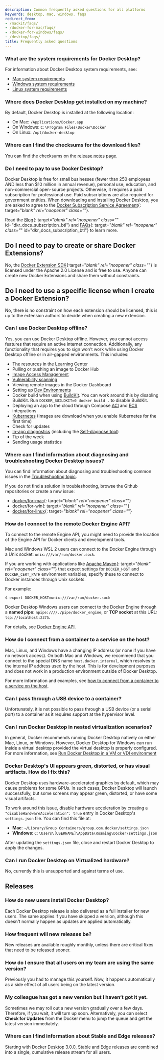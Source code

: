 ```yaml
---
description: Common frequently asked questions for all platforms
keywords: desktop, mac, windows, faqs
redirect_from:
- /mackit/faqs/
- /docker-for-mac/faqs/
- /docker-for-windows/faqs/
- /desktop/faqs/
title: Frequently asked questions
---
```


### What are the system requirements for Docker Desktop?

For information about Docker Desktop system requirements, see:

- [Mac system requirements](../install/mac-install.md#system-requirements)
- [Windows system requirements](../install/windows-install.md#system-requirements)
- [Linux system requirements](../install/linux-install.md#system-requirements)

### Where does Docker Desktop get installed on my machine?

By default, Docker Desktop is installed at the following location:

- On Mac: `/Applications/Docker.app`
- On Windows: `C:\Program Files\Docker\Docker`
- On Linux: `/opt/docker-desktop`

### Where can I find the checksums for the download files?

You can find the checksums on the [release notes](../release-notes.md) page.

### Do I need to pay to use Docker Desktop?

Docker Desktop is free for small businesses (fewer than 250 employees AND less than $10 million in annual revenue), personal use, education, and non-commercial open-source projects. Otherwise, it requires a paid subscription for professional use. Paid subscriptions are also required for government entities. When downloading and installing Docker Desktop, you are asked to agree to the [Docker Subscription Service Agreement](https://www.docker.com/legal/docker-subscription-service-agreement){: target="_blank" rel="noopener" class="_"}.

Read the [Blog](https://www.docker.com/blog/updating-product-subscriptions/){: target="_blank" rel="noopener" class="_" id="dkr_docs_subscription_btl"} and [FAQs](https://www.docker.com/pricing/faq){: target="_blank" rel="noopener" class="_" id="dkr_docs_subscription_btl"} to learn more.

## Do I need to pay to create or share Docker Extensions?

No, the [Docker Extension SDK](https://www.npmjs.com/package/@docker/extension-api-client){:target="_blank" rel="noopener" class="_"} is licensed under the Apache 2.0 License and is free to use. Anyone can create new Docker Extensions and share them without constraints.

## Do I need to use a specific license when I create a Docker Extension?

No, there is no constraint on how each extension should be licensed, this is up to the extension authors to decide when creating a new extension.

### Can I use Docker Desktop offline?

Yes, you can use Docker Desktop offline. However, you
cannot access features that require an active internet
connection. Additionally, any functionality that requires you to sign won't work while using Docker Desktop offline or in air-gapped environments.
This includes:

- The resources in the [Learning Center](../get-started.md#learning-center)
- Pulling or pushing an image to Docker Hub
- [Image Access Management](../../docker-hub/image-access-management.md)
- [Vulnerability scanning](../../docker-hub/vulnerability-scanning.md)
- Viewing remote images in the Docker Dashboard
- Setting up [Dev Environments](../dev-environments/index.md)
- Docker build when using [BuildKit](../../build/buildkit/index.md#getting-started).
  You can work around this by disabling BuildKit. Run `DOCKER_BUILDKIT=0 docker build .` to disable BuildKit.
- Deploying an app to the cloud through Compose
  [ACI](../../cloud/aci-integration.md) and [ECS](../../cloud/ecs-integration.md)
  integrations
- [Kubernetes](../kubernetes.md) (Images are download when you enable Kubernetes for the first time)
- Check for updates
- [In-app diagnostics](../troubleshoot/overview.md#diagnose-from-the-app) (including the [Self-diagnose tool](../troubleshoot/overview.md#diagnose-from-the-app))
- Tip of the week
- Sending usage statistics

### Where can I find information about diagnosing and troubleshooting Docker Desktop issues?

You can find information about diagnosing and troubleshooting common issues in the [Troubleshooting topic](../troubleshoot/overview.md).

If you do not find a solution in troubleshooting, browse the Github repositories or create a new issue:

- [docker/for-mac](https://github.com/docker/for-mac/issues){: target="_blank" rel="noopener" class="_"} 
- [docker/for-win](https://github.com/docker/for-win/issues){: target="_blank" rel="noopener" class="_"}
- [docker/for-linux](https://github.com/docker/for-linux/issues){: target="_blank" rel="noopener" class="_"}

### How do I connect to the remote Docker Engine API?

To connect to the remote Engine API, you might need to provide the location of the Engine API for Docker clients and development tools.

Mac and Windows WSL 2 users can connect to the Docker Engine through a Unix socket: `unix:///var/run/docker.sock`.

If you are working with applications like [Apache Maven](https://maven.apache.org/){: target="_blank" rel="noopener" class="_"}
that expect settings for `DOCKER_HOST` and `DOCKER_CERT_PATH` environment
variables, specify these to connect to Docker instances through Unix sockets.

For example:

```console
$ export DOCKER_HOST=unix:///var/run/docker.sock
```

Docker Desktop Windows users can connect to the Docker Engine through a **named pipe**: `npipe:////./pipe/docker_engine`, or **TCP socket** at this URL:
`tcp://localhost:2375`.

For details, see [Docker Engine API](../../engine/api/index.md).

### How do I connect from a container to a service on the host?

Mac, Linux, and Windows have a changing IP address (or none if you have no network access). On both Mac and Windows, we recommend that you connect to the special DNS name `host.docker.internal`, which resolves to the internal IP address used by the host. This is for development purposes and does not work in a production environment outside of Docker Desktop.

For more information and examples, see [how to connect from a container to a service on the host](../networking.md#i-want-to-connect-from-a-container-to-a-service-on-the-host).

### Can I pass through a USB device to a container?

Unfortunately, it is not possible to pass through a USB device (or a
serial port) to a container as it requires support at the hypervisor level.

### Can I run Docker Desktop in nested virtualization scenarios?

In general, Docker recommends running Docker Desktop natively on either Mac, Linux, or Windows. However, Docker Desktop for Windows can run inside a virtual desktop provided the virtual desktop is properly configured. For more information, see [Run Docker Desktop in a VM or VDI environment](../vm-vdi.md)

### Docker Desktop's UI appears green, distorted, or has visual artifacts. How do I fix this?

Docker Desktop uses hardware-accelerated graphics by default, which may cause problems for some GPUs. In such cases,
Docker Desktop will launch successfully, but some screens may appear green, distorted,
or have some visual artifacts.

To work around this issue, disable hardware acceleration by creating a `"disableHardwareAcceleration": true` entry in Docker Desktop's `settings.json` file. You can find this file at:

- **Mac**: `~/Library/Group Containers/group.com.docker/settings.json`
- **Windows**: `C:\Users\[USERNAME]\AppData\Roaming\Docker\settings.json`

After updating the `settings.json` file, close and restart Docker Desktop to apply the changes.

### Can I run Docker Desktop on Virtualized hardware?

No, currently this is unsupported and against terms of use.

## Releases

### How do new users install Docker Desktop?

Each Docker Desktop release is also delivered as a full installer for new users. The same applies if you have skipped a version, although this doesn't normally happen as updates are applied automatically.

### How frequent will new releases be?

New releases are available roughly monthly, unless there are critical fixes that need to be released sooner.

### How do I ensure that all users on my team are using the same version?

Previously you had to manage this yourself. Now, it happens automatically as a side effect of all users being on the latest version.

### My colleague has got a new version but I haven’t got it yet.

Sometimes we may roll out a new version gradually over a few days. Therefore, if you wait, it will turn up soon. Alternatively, you can select **Check for Updates** from the Docker menu to jump the queue and get the latest version immediately.

### Where can I find information about Stable and Edge releases?

Starting with Docker Desktop 3.0.0, Stable and Edge releases are combined into a single, cumulative release stream for all users.

